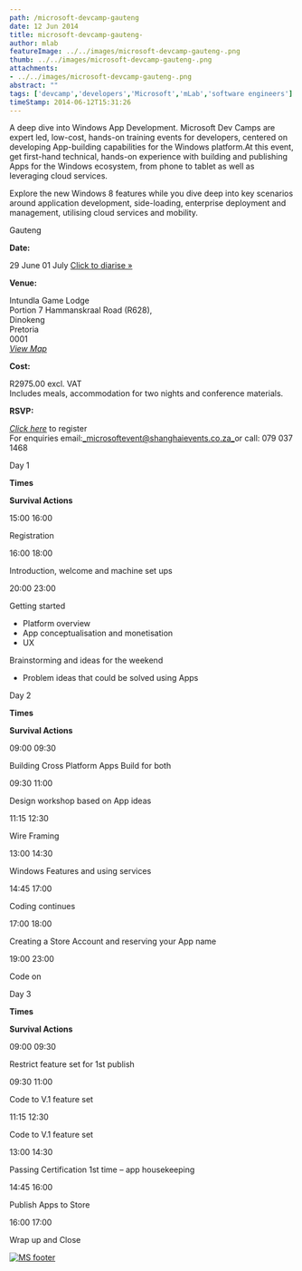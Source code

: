```yaml
---
path: /microsoft-devcamp-gauteng
date: 12 Jun 2014
title: microsoft-devcamp-gauteng-
author: mlab
featureImage: ../../images/microsoft-devcamp-gauteng-.png
thumb: ../../images/microsoft-devcamp-gauteng-.png
attachments: 
- ../../images/microsoft-devcamp-gauteng-.png
abstract: ""
tags: ['devcamp','developers','Microsoft','mLab','software engineers']
timeStamp: 2014-06-12T15:31:26
---
```


A deep dive into Windows App Development. Microsoft Dev Camps are expert led, low-cost, hands-on training events for developers, centered on developing App-building capabilities for the Windows platform.At this event, get first-hand technical, hands-on experience with building and publishing Apps for the Windows ecosystem, from phone to tablet as well as leveraging cloud services.

Explore the new Windows 8 features while you dive deep into key scenarios around application development, side-loading, enterprise deployment and management, utilising cloud services and mobility.

Gauteng

**Date:**

29 June 01 July [Click to diarise »](http:&#x2F;&#x2F;www.sendformdata.com&#x2F;2014&#x2F;microsoft&#x2F;09800_Microsodt_Dev_Camp_Gauteng&#x2F;MicrosoftDevCampGauteng.ics)

**Venue:**

Intundla Game Lodge  
Portion 7 Hammanskraal Road (R628),  
Dinokeng  
Pretoria  
0001  
[_View Map_](http:&#x2F;&#x2F;www.intundla.co.za&#x2F;images&#x2F;pdf&#x2F;Intundla-Map.pdf)

**Cost:**

R2975.00 excl. VAT  
Includes meals, accommodation for two nights and conference materials.

**RSVP:**

[_Click here_](https:&#x2F;&#x2F;eventrsvp.co.za&#x2F;microsoftdevcamps&#x2F;) to register  
For enquiries email:[_microsoftevent@shanghaievents.co.za_](mailto:jennifer@shanghaievents.co.za)or call: 079 037 1468

Day 1

**Times**

**Survival Actions**

15:00 16:00

Registration

16:00 18:00

Introduction, welcome and machine set ups

20:00 23:00

Getting started

*   Platform overview
*   App conceptualisation and monetisation
*   UX

Brainstorming and ideas for the weekend

*   Problem ideas that could be solved using Apps

Day 2

**Times**

**Survival Actions**

09:00 09:30

Building Cross Platform Apps Build for both

09:30 11:00

Design workshop based on App ideas

11:15 12:30

Wire Framing

13:00 14:30

Windows Features and using services

14:45 17:00

Coding continues

17:00 18:00

Creating a Store Account and reserving your App name

19:00 23:00

Code on

Day 3

**Times**

**Survival Actions**

09:00 09:30

Restrict feature set for 1st publish

09:30 11:00

Code to V.1 feature set

11:15 12:30

Code to V.1 feature set

13:00 14:30

Passing Certification 1st time – app housekeeping

14:45 16:00

Publish Apps to Store

16:00 17:00

Wrap up and Close

[![MS footer](https:&#x2F;&#x2F;mlab.co.za&#x2F;wp-content&#x2F;uploads&#x2F;2014&#x2F;02&#x2F;Screen-Shot-2014-02-28-at-8.23.53-AM-300x96.png)](https:&#x2F;&#x2F;mlab.co.za&#x2F;wp-content&#x2F;uploads&#x2F;2014&#x2F;02&#x2F;Screen-Shot-2014-02-28-at-8.23.53-AM.png)


